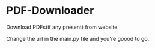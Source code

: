 # PDF-Downloader
Download PDFs(if any present) from website

Change the url in the main.py file and you're goood to go.
